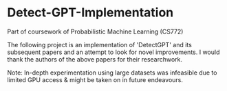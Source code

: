 # Detect-GPT-Implementation
Part of coursework of Probabilistic Machine Learning (CS772)

The following project is an implementation of 'DetectGPT' and its subsequent papers and an attempt to look for novel improvements. I would thank the authors of the above papers for their researchwork. 

Note: In-depth experimentation using large datasets was infeasible due to limited GPU access & might be taken on in future endeavours.   

